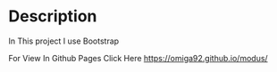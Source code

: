 # Description
In This project I use Bootstrap

For View In Github Pages Click Here https://omiga92.github.io/modus/
